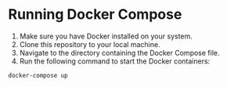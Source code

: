 # Running Docker Compose

1. Make sure you have Docker installed on your system.
2. Clone this repository to your local machine.
3. Navigate to the directory containing the Docker Compose file.
4. Run the following command to start the Docker containers:
```
docker-compose up
```
